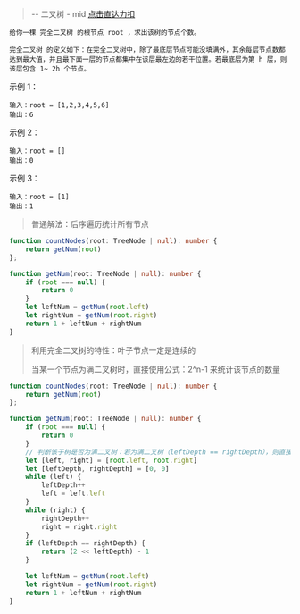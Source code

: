 > -- 二叉树 - mid
> [点击直达力扣](https://leetcode.cn/problems/count-complete-tree-nodes/submissions/386570440/)

    给你一棵 完全二叉树 的根节点 root ，求出该树的节点个数。
    
    完全二叉树 的定义如下：在完全二叉树中，除了最底层节点可能没填满外，其余每层节点数都达到最大值，并且最下面一层的节点都集中在该层最左边的若干位置。若最底层为第 h 层，则该层包含 1~ 2h 个节点。

示例 1：

    输入：root = [1,2,3,4,5,6]
    输出：6

示例 2：

    输入：root = []
    输出：0

示例 3：

    输入：root = [1]
    输出：1

> 普通解法：后序遍历统计所有节点

```ts
function countNodes(root: TreeNode | null): number {
    return getNum(root)
};

function getNum(root: TreeNode | null): number {
    if (root === null) {
        return 0
    }
    let leftNum = getNum(root.left)
    let rightNum = getNum(root.right)
    return 1 + leftNum + rightNum
}
```

> 利用完全二叉树的特性：叶子节点一定是连续的
>
> 当某一个节点为满二叉树时，直接使用公式：2^n-1 来统计该节点的数量

```ts
function countNodes(root: TreeNode | null): number {
    return getNum(root)
};

function getNum(root: TreeNode | null): number {
    if (root === null) {
        return 0
    }
    // 判断该子树是否为满二叉树：若为满二叉树（leftDepth == rightDepth），则直接使用公式返回结果，不需要遍历所有节点统计数量
    let [left, right] = [root.left, root.right]
    let [leftDepth, rightDepth] = [0, 0]
    while (left) {
        leftDepth++
        left = left.left
    }
    while (right) {
        rightDepth++
        right = right.right
    }
    if (leftDepth == rightDepth) {
        return (2 << leftDepth) - 1
    }

    let leftNum = getNum(root.left)
    let rightNum = getNum(root.right)
    return 1 + leftNum + rightNum
}
```